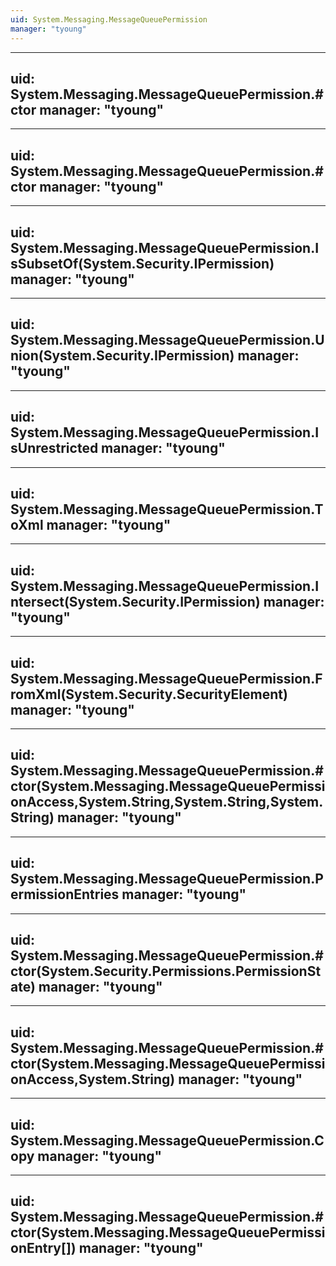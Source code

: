 ```yaml
---
uid: System.Messaging.MessageQueuePermission
manager: "tyoung"
---
```


---
uid: System.Messaging.MessageQueuePermission.#ctor
manager: "tyoung"
---

---
uid: System.Messaging.MessageQueuePermission.#ctor
manager: "tyoung"
---

---
uid: System.Messaging.MessageQueuePermission.IsSubsetOf(System.Security.IPermission)
manager: "tyoung"
---

---
uid: System.Messaging.MessageQueuePermission.Union(System.Security.IPermission)
manager: "tyoung"
---

---
uid: System.Messaging.MessageQueuePermission.IsUnrestricted
manager: "tyoung"
---

---
uid: System.Messaging.MessageQueuePermission.ToXml
manager: "tyoung"
---

---
uid: System.Messaging.MessageQueuePermission.Intersect(System.Security.IPermission)
manager: "tyoung"
---

---
uid: System.Messaging.MessageQueuePermission.FromXml(System.Security.SecurityElement)
manager: "tyoung"
---

---
uid: System.Messaging.MessageQueuePermission.#ctor(System.Messaging.MessageQueuePermissionAccess,System.String,System.String,System.String)
manager: "tyoung"
---

---
uid: System.Messaging.MessageQueuePermission.PermissionEntries
manager: "tyoung"
---

---
uid: System.Messaging.MessageQueuePermission.#ctor(System.Security.Permissions.PermissionState)
manager: "tyoung"
---

---
uid: System.Messaging.MessageQueuePermission.#ctor(System.Messaging.MessageQueuePermissionAccess,System.String)
manager: "tyoung"
---

---
uid: System.Messaging.MessageQueuePermission.Copy
manager: "tyoung"
---

---
uid: System.Messaging.MessageQueuePermission.#ctor(System.Messaging.MessageQueuePermissionEntry[])
manager: "tyoung"
---
